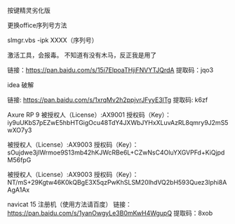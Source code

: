 
按键精灵劣化版

更换office序列号方法 

slmgr.vbs -ipk  XXXX（序列号）

激活工具，会报毒。
不知道有没有木马，反正我是用了

链接：https://pan.baidu.com/s/15i7ElpoaTHjiFNVYTJQrdA 
提取码：jqo3 

idea 破解

链接: https://pan.baidu.com/s/1xrqMv2h2ppjvrJFyyE3lTg
提取码: k6zf

Axure RP 9 
被授权人（License）:AX9001
授权码（Key）：iy9uUKbS7pEZwE5hbHTGigOcu48TdY4JXWbJYHxXLuvAzRL8qmry9J2mS5wXO7y3

被授权人（License）:AX9003
授权码（Key）：sOujdwe3jIWrmoe9S13mb42hKJWcRBe6L+CZwNsC4OluYXGVPFd+KiQjpdM56fpG

被授权人（License）:AX9003
授权码（Key）：NT/mS+29Kgtw46K0kQBgE3X5qzPwKhSLSM20lhdVQ2bH593Quez3lphi8AAgA1Ax

navicat 15 注册机（使用方法请百度）
链接：https://pan.baidu.com/s/1yanOwgyLe3B0mKwH4WgupQ 
提取码：8xob
